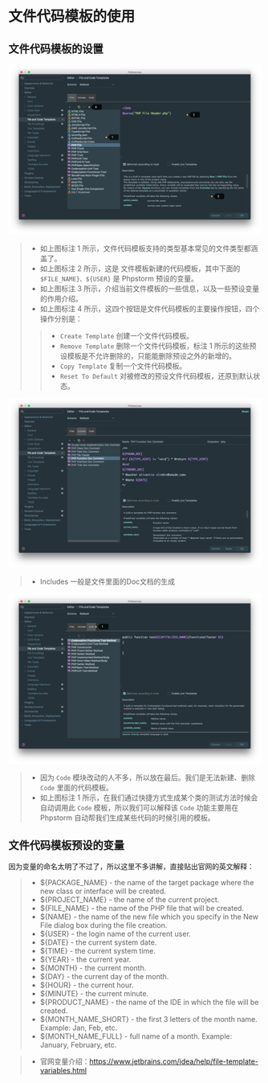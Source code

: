 # 文件代码模板的使用

## 文件代码模板的设置

![文件代码模板的设置](images/xviii-b-file-and-code-templates-settings-1.jpg)

> * 如上图标注 1 所示，文件代码模板支持的类型基本常见的文件类型都涵盖了。
> * 如上图标注 2 所示，这是 文件模板新建的代码模板，其中下面的 `$FILE_NAME}、${USER}` 是 Phpstorm 预设的变量。
> * 如上图标注 3 所示，介绍当前文件模板的一些信息，以及一些预设变量的作用介绍。
> * 如上图标注 4 所示，这四个按钮是文件代码模板的主要操作按钮，四个操作分别是：
>
> > * `Create Template` 创建一个文件代码模板。 
> > * `Remove Template` 删除一个文件代码模板，标注 1 所示的这些预设模板是不允许删除的，只能能删除预设之外的新增的。
> > * `Copy Template` 复制一个文件代码模板。 
> > * `Reset To Default` 对被修改的预设文件代码模板，还原到默认状态。

![文件代码模板的设置](images/xviii-b-file-and-code-templates-settings-5.jpg)

> * Includes 一般是文件里面的Doc文档的生成


![文件代码模板的设置](images/xviii-b-file-and-code-templates-settings-6.jpg)

> * 因为 `Code` 模块改动的人不多，所以放在最后。我们是无法新建、删除 `Code` 里面的代码模板。
> * 如上图标注 1 所示，在我们通过快捷方式生成某个类的测试方法时候会自动调用此 `Code` 模板，所以我们可以解释该 `Code` 功能主要用在 Phpstorm 自动帮我们生成某些代码的时候引用的模板。


## 文件代码模板预设的变量

因为变量的命名太明了不过了，所以这里不多讲解，直接贴出官网的英文解释：

> * ${PACKAGE_NAME} - the name of the target package where the new class or interface will be created.
> * ${PROJECT_NAME} - the name of the current project.
> * ${FILE_NAME} - the name of the PHP file that will be created.
> * ${NAME} - the name of the new file which you specify in the New File dialog box during the file creation.
> * ${USER} - the login name of the current user.
> * ${DATE} - the current system date.
> * ${TIME} - the current system time.
> * ${YEAR} - the current year.
> * ${MONTH} - the current month.
> * ${DAY} - the current day of the month.
> * ${HOUR} - the current hour.
> * ${MINUTE} - the current minute.
> * ${PRODUCT_NAME} - the name of the IDE in which the file will be created.
> * ${MONTH_NAME_SHORT} - the first 3 letters of the month name. Example: Jan, Feb, etc.
> * ${MONTH_NAME_FULL} - full name of a month. Example: January, February, etc.

> * 官网变量介绍：<https://www.jetbrains.com/idea/help/file-template-variables.html>

